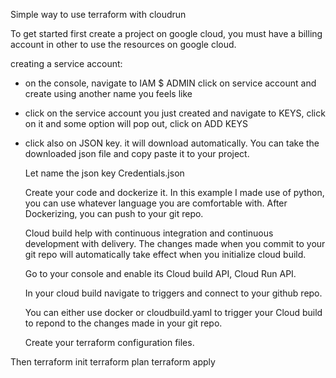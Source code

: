 Simple way to use terraform with cloudrun 


To get started first create a project on google cloud, you must have a billing account in other to use the resources on google cloud.

creating a service account:
- on the console, navigate to IAM $ ADMIN click on service account and create using another name you feels like
- click on the service account you just created and navigate to KEYS, click on it and some option will pop out, click on ADD KEYS
- click also on JSON key. it will download automatically.
  You can take the downloaded json file and copy paste it to your project.

   Let name the json key Credentials.json

  Create your code and dockerize it. In this example I made use of python, you can use whatever language you are comfortable with.
  After Dockerizing, you can push to your git repo.

  Cloud build help with continuous integration and continuous development with delivery. The changes made when you commit to your git repo will automatically take effect when you initialize cloud build.

  Go to your console and enable its Cloud build API, Cloud Run API.

  In your cloud build navigate to triggers and connect to your github repo.

  You can either use docker or cloudbuild.yaml to trigger your Cloud build to repond to the changes made in your git repo.

  Create your terraform configuration files.

Then      terraform init
          terraform plan
          terraform apply
